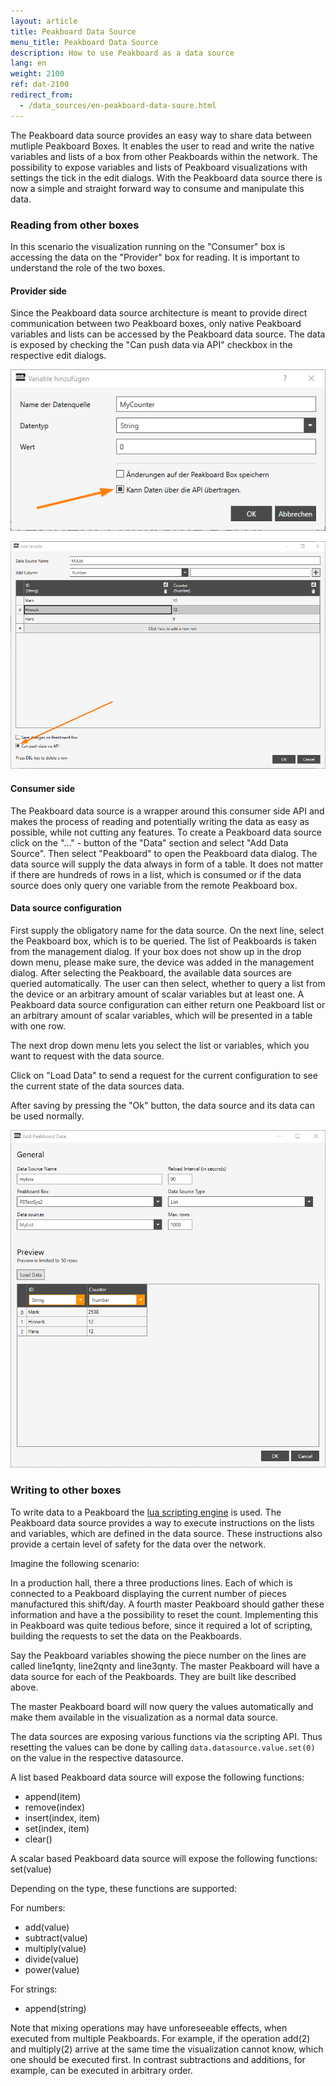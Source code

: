 ```yaml
---
layout: article
title: Peakboard Data Source
menu_title: Peakboard Data Source
description: How to use Peakboard as a data source
lang: en
weight: 2100
ref: dat-2100
redirect_from:
  - /data_sources/en-peakboard-data-soure.html
---
```


The Peakboard data source provides an easy way to share data between mutliple Peakboard Boxes. It enables the user to read and write the native variables and lists of a box from other Peakboards within the network. The possibility to expose variables and lists of Peakboard visualizations with settings the tick in the edit dialogs. With the Peakboard data source there is now a simple and straight forward way to consume and manipulate this data.

### Reading from other boxes

In this scenario the visualization running on the "Consumer" box is accessing the data on the "Provider" box for reading. It is important to understand the role of the two boxes.

#### Provider side

Since the Peakboard data source architecture is meant to provide direct communication between two Peakboard boxes, only native Peakboard variables and lists can be accessed by the Peakboard data source. The data is exposed by checking the "Can push data via API" checkbox in the respective edit dialogs.

![Activate Variable](/assets/images/data-sources/peakbaord-datasource/pb-datasource-provider1.png)

![Activate List](/assets/images/data-sources/peakbaord-datasource/pb-datasource-provider2.png)

#### Consumer side

The Peakboard data source is a wrapper around this consumer side API and makes the process of reading and potentially writing the data as easy as possible, while not cutting any features.
To create a Peakboard data source click on the "..." - button of the "Data" section and select "Add Data Source".
Then select "Peakboard" to open the Peakboard data dialog.
The data source will supply the data always in form of a table.
It does not matter if there are hundreds of rows in a list, which is consumed or if the data source does only query one variable from the remote Peakboard box.

#### Data source configuration

First supply the obligatory name for the data source.
On the next line, select the Peakboard box, which is to be queried.
The list of Peakboards is taken from the management dialog.
If your box does not show up in the drop down menu, please make sure, the device was added in the management dialog.
After selecting the Peakboard, the available data sources are queried automatically.
The user can then select, whether to query a list from the device or an arbitrary amount of scalar variables but at least one.
A Peakboard data source configuration can either return one Peakboard list or an arbitrary amount of scalar variables, which will be presented in a table with one row.

The next drop down menu lets you select the list or variables, which you want to request with the data source.

Click on "Load Data" to send a request for the current configuration to see the current state of the data sources data.

After saving by pressing the "Ok" button, the data source and its data can be used normally.

![Activate List](/assets/images/data-sources/peakbaord-datasource/pb-datasource-consumer.png)

### Writing to other boxes

To write data to a Peakboard the [lua scripting engine](https://help.peakboard.com/scripting/en-script-engine.html) is used.
The Peakboard data source provides a way to execute instructions on the lists and variables, which are defined in the data source.
These instructions also provide a certain level of safety for the data over the network.

Imagine the following scenario:

In a production hall, there a three productions lines.
Each of which is connected to a Peakboard displaying the current number of pieces manufactured this shift/day.
A fourth master Peakboard should gather these information and have a the possibility to reset the count.
Implementing this in Peakboard was quite tedious before, since it required a lot of scripting, building the requests to set the data on the Peakboards.

Say the Peakboard variables showing the piece number on the lines are called line1qnty, line2qnty and line3qnty.
The master Peakboard will have a data source for each of the Peakboards. They are built like described above.

The master Peakboard board will now query the values automatically and make them available in the visualization as a normal data source.

The data sources are exposing various functions via the scripting API. Thus resetting the values can be done by calling `data.datasource.value.set(0)` on the value in the respective datasource.

A list based Peakboard data source will expose the following functions:

* append(item)
* remove(index)
* insert(index, item)
* set(index, item)
* clear()

A scalar based Peakboard data source will expose the following functions:
set(value)

Depending on the type, these functions are supported:

For numbers:

* add(value)
* subtract(value)
* multiply(value)
* divide(value)
* power(value)

For strings:

* append(string)

Note that mixing operations may have unforeseeable effects, when executed from multiple Peakboards.
For example, if the operation add(2) and multiply(2) arrive at the same time the visualization cannot know, which one should be executed first.
In contrast subtractions and additions, for example, can be executed in arbitrary order.
